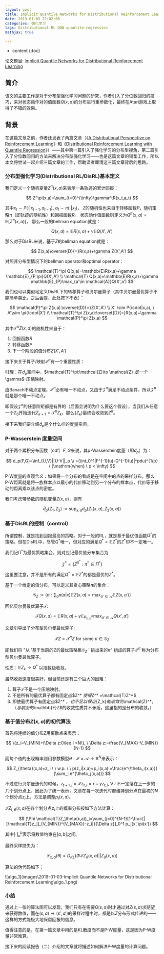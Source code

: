 ```yaml
---
layout: post
title: Implicit Quantile Networks for Distributional Reinforcement Learning 阅读笔记（一）
date: 2019-01-03 22:02:00
categories: 强化学习
tags: Distributional-RL DQN quantile-regression 
mathjax: true

---
```


* content
{:toc}

论文题目: [Implicit Quantile Networks for Distributional Reinforcement Learning](https://arxiv.org/abs/1806.06923)

## 简介

该文的主要工作是对于分布型强化学习问题的研究，作者引入了分位数回归的技巧，来对状态动作对的值函数$Q(x,a)$的分布进行重参数化，最终在Atari游戏上取得了不错的效果。






## 背景

在这篇文章之前，作者还发表了两篇文章（《[A Distributional Perspective on Reinforcement Learning](https://arxiv.org/abs/1707.06887)》和《[Distributional Reinforcement Learning with Quantile Regression](https://arxiv.org/abs/1710.10044)》）——其中第一篇引入了强化学习的分布型视角，第二篇引入了分位数回归的方法来解决分布型强化学习——也是这篇文章的铺垫工作，所以本文将尝试一起介绍三篇文章的工作，帮助读者厘清这三篇文章背后的思路。

### 分布型强化学习(Distributional RL/DisRL)基本定义

我们定义一个随机变量$Z^\pi(x,a)$来表示一条轨迹的累计回报：

$$
Z^\pi(x,a)=\sum_{t=0}^{\infty}\gamma^tR(x_t,a_t)
$$

其中$x_t \sim P(\cdot|x_{t-1},a_{t-1}), \ a_t \sim \pi(\cdot|x_t)$，
$Z$的随机性也来自于转移函数$P$，随机策略$\pi$（即轨迹的随机性）和回报函数$R$。
状态动作值函数则定义为$Q^\pi(x,a)=\mathbb{E}[Z^\pi(x,a)]$，
那么一般的bellman equation就是：

$$
Q(x,a)=\mathbb{E}R(x,a)+\gamma \mathbb{E}Q(X',A')
$$

那么对于DisRL来说，基于$Z$的bellman equation就是：

$$
Z(x,a)\overset{D}{=}R(x,a)+\gamma Z(X',A')
$$

对照非分布型情况下的bellman operator和optimal operator：

$$
\mathcal{T}^\pi Q(x,a)=\mathbb{E}R(x,a)+\gamma \mathbb{E}_{P,\pi}Q(X',A') \\
\mathcal{T} Q(x,a)=\mathbb{E}R(x,a)+\gamma \mathbb{E}_{P}\max_{a'\in \mathcal{A}}Q(X',a')
$$

我们也可以类似地定义DisRL下的转移算子和贝尔曼算子（其中贝尔曼最优算子不能简单类比，之后会提，此处按下不表）：

$$
\mathcal{P}^\pi Z(x,a):\overset{D}{=}Z(X',A') \\
X' \sim P(\cdot|x,a), \ A'\sim \pi(\cdot|X') \\
\mathcal{T}^\pi Z(x,a):\overset{D}{=}R(x,a)+\gamma \mathcal{P}^\pi Z(x,a)
$$

其中$\mathcal{T}^\pi Z(x,a)$的随机性来自于：
1. 回报函数$R$
2. 转移函数$P$
3. 下一个阶段的值分布$Z(X',A')$

接下来关于算子/映射$\mathcal{T}^\pi$有一个重要性质：

引理：在$\bar{d}_p$空间中，$\mathcal{T}^\pi:\mathcal{Z}\to \mathcal{Z} $是一个$\gamma$-压缩映射。

由Banach不动点定理，$\mathcal{T}^\pi$必有唯一不动点，又由于$\mathcal{Z}^\pi$满足不动点条件，所以$\mathcal{Z}^\pi$就是那个唯一不动点。

即假设$\mathcal{Z}^\pi$的任意阶矩都是有界的（后面会说明为什么要这个假设），当我们从任意一个$Z_0$开始迭代$Z_{k+1}=\mathcal{T}^\pi Z_k$，那么$\{Z_k\}$最终会收敛到$Z^\pi$。

接下来我们要介绍$\bar{d}_p$是个什么样的度量空间。

### P-Wasserstein 度量空间

对于两个累积分布函数（cdf）$F,G$来说，其p-Wasserstein度量（即$d_p$）为：

$$
d_p(F,G)=\inf_{U,V}||U-V||_p \\
=(\int_0^1|F^{-1}(u)-G^{-1}(u)|^pdu)^{1/p}  \ (\mathrm{when} \ p < \infty)
$$

P-W度量的直观含义：如果将一个分布的看成是在空间中的点的采样分布，那么P-W距离就是将一族样本点以最小的代价移动到另一个分布的样本点，代价等于移动的距离乘以该点的密度。

我们考虑带参数的随机变量$Z(x,a)$，则有

$$
\bar{d}_p(Z_1,Z_2):=\sup_{x,a}d_p(Z_1(x,a),Z_2(x,a))
$$

### 基于DisRL的控制（control）

所谓控制，就是找到回报最高的策略。对于一般的RL，就是基于最优值函数$Q^*$的策略。但在DisRL中，尽管$Q^*$唯一，但对应的满足$Q^* = \mathbb{E}Z^*$的$Z^*$却不一定唯一。

我们记$\Pi^*$为最优策略集合，则对应记最优值分布集合为

$$
\mathcal{Z}^*=\{Z^{\pi^*}:\pi^* \in \Pi^*\}
$$

这里要注意，并不是所有的满足$Q^* = \mathbb{E}Z^*$的都是最优的$Z^*$。

基于一个给定的值分布，可以定义其贪心策略$\pi$的集合：

$$
\mathcal{G}_Z:=\{\pi:\sum_a\pi(a|x)\mathbb{E}Z(x,a)=\max_{a'\in\mathcal{A}}\mathbb{E}Z(x,a')\}
$$

回忆贝尔曼最优算子$\mathcal{T}$:

$$
\mathcal{T}Q(x,a)=\mathbb{E}R(x,a)+\gamma\mathbb{E}_{P_{x,x'}^a}\max_{a'\in\mathcal{A}}Q(x',a')
$$

文章引导出了分布型贝尔曼最优算子:

$$
\mathcal{T}Z=\mathcal{T}^\pi Z \ \mathrm{for \ some } \ \pi \in \mathcal{G}_Z
$$

即我们将 "从 '基于当前的$Z$的最优策略集$\mathcal{G}_Z$ ' 挑出来的$\pi$" 组成的算子$\mathcal{T}^\pi$ 称为分布型贝尔曼最优算子。

性质：$\mathbb{E}Z_k \to Q^*$ 以指数级收敛。

虽然收敛速度很美好，但目前还是有三个巨大的困难：
1. 算子$\mathcal{T}$不是一个压缩映射。
2. 不是所有的最优算子都有固定点$Z^* $使得$Z^* =\mathcal{T}Z^*$
3. 即使最优算子有固定点$Z^* $，也不足以保证$\{Z_k\}$能收敛到$\mathcal{Z}^*$。（与前面的$\mathbb{E}Z$的收敛性质并不矛盾，这里指的是分布的收敛。）

### 基于值分布$Z(x,a)$的初代算法

首先将连续的值分布$Z$用离散点来表示：

$$
\{z_i=V_{MIN}+i\Delta z:0\leq i <N\}, \ \Delta z:=\frac{V_{MAX}-V_{MIN}}{N-1}
$$

而每个值的出现概率则用参数模型$\theta:\mathcal{X}\times \mathcal{A} \to \mathbb{R}^N$来表示：

$$
Z_{\theta}(x,a)=z_i \ \ w.p. \  \ p(z_i|x,a)=p_i(x,a):=\frac{e^{\theta_i(x,a)}}{\sum_j e^{\theta_j(x,a)}}
$$

不过进行贝尔曼迭代的时候，$z_{t+1,i}=\mathcal{T}z_{t,i}=r+\gamma z_{t,i}, \ \forall \ i$ 不一定落在上一步的几个划分点上，因此为了统一表示，文章在每一次迭代时都维持划分点在最初的$N$个划分点$z_i$上，方法是调整$p_i(x,a)$。 

$\mathcal{T}Z_{t,\theta}(x,a)$在各个划分点$z_i$上的概率分布按如下方法计算：

$$
(\Phi \mathcal{T}Z_\theta(x,a))_i=\sum_{j=0}^{N-1}[1-\frac{|[\mathcal{T}z_j]_{V_{MIN}}^{V_{MAX}}-z_i|}{\Delta z}]_0^1 p_j(x',\pi(x'))
$$

其中$[\cdot]_a^b$表示将数值约束在$[a,b]$之间。

最终采样损失为：

$$
\mathcal{L}_{x,a}(\theta)=D_{KL}(\Phi \mathcal{T}Z_\theta(x,a)||Z_\theta(x,a))
$$

算法的伪代码如下：

![algo_1](images\2019-01-03-Implicit Quantile Networks for Distributional Reinforcement Learning\algo_1.png)


### 小结

通过上一张的算法图可以发现，我们只有在需要$Q(s,a)$时才通过对$Z(s,a)$求期望来获得数值，而在$(s,a) \to (s',a')$的采样过程中时，都是以$Z$分布形式传递的——这样的方式能极大地保留回报的信息。

值得注意的是，在第一篇文章中用的是KL散度而不是P-W度量，这是因为P-W度量非常难算。

接下来的阅读报告（二）介绍的文章就将描述如何解决P-W度量的计算问题。


